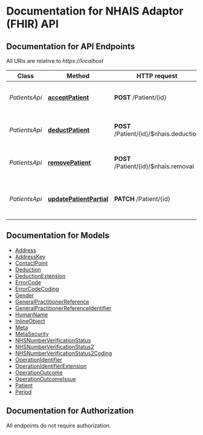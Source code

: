 # Documentation for NHAIS Adaptor (FHIR) API

<a name="documentation-for-api-endpoints"></a>
## Documentation for API Endpoints

All URIs are relative to *https://localhost*

Class | Method | HTTP request | Description
------------ | ------------- | ------------- | -------------
*PatientsApi* | [**acceptPatient**](Apis/PatientsApi.md#acceptpatient) | **POST** /Patient/{id} | Accept a new patient (Acceptance transaction)
*PatientsApi* | [**deductPatient**](Apis/PatientsApi.md#deductpatient) | **POST** /Patient/{id}/$nhais.deduction | Deduct a patient (Deduction transaction)
*PatientsApi* | [**removePatient**](Apis/PatientsApi.md#removepatient) | **POST** /Patient/{id}/$nhais.removal | Accept a new patient (Acceptance transaction)
*PatientsApi* | [**updatePatientPartial**](Apis/PatientsApi.md#updatepatientpartial) | **PATCH** /Patient/{id} | Amend patient details (Amendment transaction)


<a name="documentation-for-models"></a>
## Documentation for Models

 - [Address](.//Models/Address.md)
 - [AddressKey](.//Models/AddressKey.md)
 - [ContactPoint](.//Models/ContactPoint.md)
 - [Deduction](.//Models/Deduction.md)
 - [DeductionExtension](.//Models/DeductionExtension.md)
 - [ErrorCode](.//Models/ErrorCode.md)
 - [ErrorCodeCoding](.//Models/ErrorCodeCoding.md)
 - [Gender](.//Models/Gender.md)
 - [GeneralPractitionerReference](.//Models/GeneralPractitionerReference.md)
 - [GeneralPractitionerReferenceIdentifier](.//Models/GeneralPractitionerReferenceIdentifier.md)
 - [HumanName](.//Models/HumanName.md)
 - [InlineObject](.//Models/InlineObject.md)
 - [Meta](.//Models/Meta.md)
 - [MetaSecurity](.//Models/MetaSecurity.md)
 - [NHSNumberVerificationStatus](.//Models/NHSNumberVerificationStatus.md)
 - [NHSNumberVerificationStatus2](.//Models/NHSNumberVerificationStatus2.md)
 - [NHSNumberVerificationStatus2Coding](.//Models/NHSNumberVerificationStatus2Coding.md)
 - [OperationIdentifier](.//Models/OperationIdentifier.md)
 - [OperationIdentifierExtension](.//Models/OperationIdentifierExtension.md)
 - [OperationOutcome](.//Models/OperationOutcome.md)
 - [OperationOutcomeIssue](.//Models/OperationOutcomeIssue.md)
 - [Patient](.//Models/Patient.md)
 - [Period](.//Models/Period.md)


<a name="documentation-for-authorization"></a>
## Documentation for Authorization

All endpoints do not require authorization.
